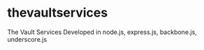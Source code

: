 thevaultservices
================

The Vault Services Developed in node.js, express.js, backbone.js, underscore.js
